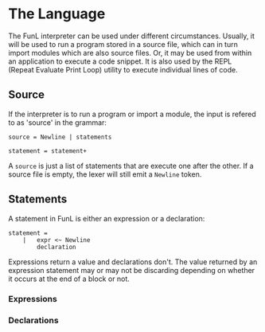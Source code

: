# The Language

The FunL interpreter can be used under different circumstances.  Usually, it will be used to run a program stored in a source file, which can in turn import modules which are also source files.  Or, it may be used from within an application to execute a code snippet.  It is also used by the REPL (Repeat Evaluate Print Loop) utility to execute individual lines of code.


## Source

If the interpreter is to run a program or import a module, the input is refered to as 'source' in the grammar:

	source = Newline | statements

	statement = statement+
	
A `source` is just a list of statements that are execute one after the other.  If a source file is empty, the lexer will still emit a `Newline` token.


## Statements

A statement in FunL is either an expression or a declaration:

	statement =
		|	expr <~ Newline
			declaration

Expressions return a value and declarations don't.  The value returned by an expression statement may or may not be discarding depending on whether it occurs at the end of a block or not.

### Expressions

### Declarations